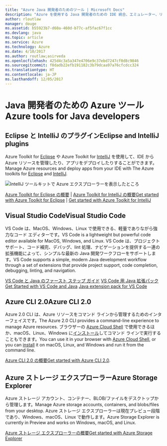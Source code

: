 ```yaml
---
title: "Azure Java 開発者のためのツール | Microsoft Docs"
description: "Azure を使用する Java 開発者のための IDE 統合、エミュレーター、リソース エクスプローラー、コマンド ライン インターフェイスについて取り上げます。"
author: rloutlaw
manager: douge
ms.assetid: b55923b7-d60a-460d-b77c-af5fac67f1cc
ms.devlang: java
ms.topic: article
ms.service: Azure
ms.technology: Azure
ms.date: 4/10/2017
ms.author: routlaw;asirveda
ms.openlocfilehash: 425d4c3a5a347e4706e9c37ebd7247cf0d8c9846
ms.sourcegitcommit: f0dadb22efb191182c3b79dcaa97a76cfcdcc324
ms.translationtype: HT
ms.contentlocale: ja-JP
ms.lasthandoff: 12/05/2017
---
```

# <a name="azure-tools-for-java-developers"></a><span data-ttu-id="4cf3a-103">Java 開発者のための Azure ツール</span><span class="sxs-lookup"><span data-stu-id="4cf3a-103">Azure tools for Java developers</span></span>

## <a name="eclipse-and-intellij-plugins"></a><span data-ttu-id="4cf3a-104">Eclipse と IntelliJ のプラグイン</span><span class="sxs-lookup"><span data-stu-id="4cf3a-104">Eclipse and IntelliJ plugins</span></span>

<span data-ttu-id="4cf3a-105">Azure Toolkit for [Eclipse](eclipse/azure-toolkit-for-eclipse.md) や Azure Toolkit for [IntelliJ](intellij/azure-toolkit-for-intellij.md) を使用して、IDE から Azure リソースを管理したり、アプリをデプロイしたりすることができます。</span><span class="sxs-lookup"><span data-stu-id="4cf3a-105">Manage Azure resources and deploy apps from your IDE with The Azure toolkits for [Eclipse](eclipse/azure-toolkit-for-eclipse.md) and [IntelliJ](intellij/azure-toolkit-for-intellij.md).</span></span>   

![IntelliJ ツールキットで Azure エクスプローラーを表示したところ](media/intelliJ-azure-explorer.png)

<span data-ttu-id="4cf3a-107">[Azure Toolkit for Eclipse の概要](https://docs.microsoft.com/azure/app-service-web/app-service-web-eclipse-create-hello-world-web-app) | [Azure Toolkit for IntelliJ の概要](https://docs.microsoft.com/azure/app-service-web/app-service-web-intellij-create-hello-world-web-app)</span><span class="sxs-lookup"><span data-stu-id="4cf3a-107">[Get started with Azure Toolkit for Eclipse](https://docs.microsoft.com/azure/app-service-web/app-service-web-eclipse-create-hello-world-web-app) | [Get started with Azure Toolkit for IntelliJ](https://docs.microsoft.com/azure/app-service-web/app-service-web-intellij-create-hello-world-web-app)</span></span> 

## <a name="visual-studio-code"></a><span data-ttu-id="4cf3a-108">Visual Studio Code</span><span class="sxs-lookup"><span data-stu-id="4cf3a-108">Visual Studio Code</span></span>

<span data-ttu-id="4cf3a-109">VS Code は、MacOS、Windows、Linux で使用できる、軽量でありながら強力なコード エディターです。</span><span class="sxs-lookup"><span data-stu-id="4cf3a-109">VS Code is a lightweight but powerful code editor available for MacOS, Windows, and Linux.</span></span> <span data-ttu-id="4cf3a-110">VS Code は、プロジェクト サポート、コード補完、デバッグ、lint 処理、ナビゲーションを提供する一連の拡張機能によって、シンプルな最新の Java 開発ワークフローをサポートします。</span><span class="sxs-lookup"><span data-stu-id="4cf3a-110">VS Code supports a simple, modern Java development workflow through a set of extensions that provide project support, code completion, debugging, linting, and navigation.</span></span>

<span data-ttu-id="4cf3a-111">[VS Code と Java のファースト ステップ ガイド](https://code.visualstudio.com/docs/java)
[VS Code 用 Java 拡張パック](https://code.visualstudio.com/docs/java/extensions)</span><span class="sxs-lookup"><span data-stu-id="4cf3a-111">[Get Started with VS Code and Java](https://code.visualstudio.com/docs/java)
[Java extension pack for VS Code](https://code.visualstudio.com/docs/java/extensions)</span></span>  

## <a name="azure-cli-20"></a><span data-ttu-id="4cf3a-112">Azure CLI 2.0</span><span class="sxs-lookup"><span data-stu-id="4cf3a-112">Azure CLI 2.0</span></span>

<span data-ttu-id="4cf3a-113">Azure 2.0 CLI は、Azure リソースをコマンド ラインから管理するためのインターフェイスです。</span><span class="sxs-lookup"><span data-stu-id="4cf3a-113">The Azure 2.0 CLI provides a command-line experience to manage Azure resources.</span></span> <span data-ttu-id="4cf3a-114">ブラウザーの [Azure Cloud Shell](https://docs.microsoft.com/azure/cloud-shell/overview) で使用できるほか、macOS、Linux、Windows に[インストール](https://docs.microsoft.com/cli/azure/install-azure-cli)してコマンド ラインで実行することもできます。</span><span class="sxs-lookup"><span data-stu-id="4cf3a-114">You can use it in your browser with [Azure Cloud Shell](https://docs.microsoft.com/azure/cloud-shell/overview), or you can [install](https://docs.microsoft.com/cli/azure/install-azure-cli) it on macOS, Linux, and Windows and run it from the command line.</span></span>

<span data-ttu-id="4cf3a-115">[Azure CLI 2.0 の概要](https://docs.microsoft.com/cli/azure/get-started-with-azure-cli)</span><span class="sxs-lookup"><span data-stu-id="4cf3a-115">[Get started with Azure CLI 2.0](https://docs.microsoft.com/cli/azure/get-started-with-azure-cli).</span></span>

## <a name="azure-storage-explorer"></a><span data-ttu-id="4cf3a-116">Azure ストレージ エクスプローラー</span><span class="sxs-lookup"><span data-stu-id="4cf3a-116">Azure Storage Explorer</span></span> 

<span data-ttu-id="4cf3a-117">Azure ストレージ アカウント、コンテナー、BLOB/ファイルをデスクトップから管理します。</span><span class="sxs-lookup"><span data-stu-id="4cf3a-117">Manage Azure storage accounts, containers, and blobs/files from your desktop.</span></span> <span data-ttu-id="4cf3a-118">Azure ストレージ エクスプローラーは現在プレビュー段階であり、Windows、macOS、Linux で動作します。</span><span class="sxs-lookup"><span data-stu-id="4cf3a-118">Azure Storage Explorer is currently in Preview and works on Windows, macOS, and Linux.</span></span>

[<span data-ttu-id="4cf3a-119">Azure ストレージ エクスプローラーの概要</span><span class="sxs-lookup"><span data-stu-id="4cf3a-119">Get started with Azure Storage Explorer</span></span>](https://docs.microsoft.com/azure/vs-azure-tools-storage-manage-with-storage-explorer)